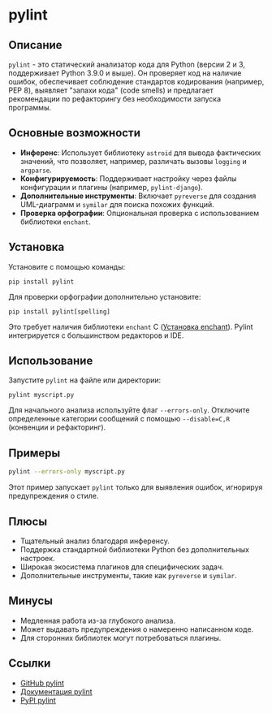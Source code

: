 # pylint

## Описание
`pylint` - это статический анализатор кода для Python (версии 2 и 3, поддерживает Python 3.9.0 и выше). Он проверяет код на наличие ошибок, обеспечивает соблюдение стандартов кодирования (например, PEP 8), выявляет "запахи кода" (code smells) и предлагает рекомендации по рефакторингу без необходимости запуска программы.

## Основные возможности
- **Инференс**: Использует библиотеку `astroid` для вывода фактических значений, что позволяет, например, различать вызовы `logging` и `argparse`.
- **Конфигурируемость**: Поддерживает настройку через файлы конфигурации и плагины (например, `pylint-django`).
- **Дополнительные инструменты**: Включает `pyreverse` для создания UML-диаграмм и `symilar` для поиска похожих функций.
- **Проверка орфографии**: Опциональная проверка с использованием библиотеки `enchant`.

## Установка
Установите с помощью команды:
```
pip install pylint
```
Для проверки орфографии дополнительно установите:
```
pip install pylint[spelling]
```
Это требует наличия библиотеки `enchant` C ([Установка enchant](https://pyenchant.github.io/pyenchant/install.html#installing-the-enchant-c-library)). Pylint интегрируется с большинством редакторов и IDE.

## Использование
Запустите `pylint` на файле или директории:
```
pylint myscript.py
```
Для начального анализа используйте флаг `--errors-only`. Отключите определенные категории сообщений с помощью `--disable=C,R` (конвенции и рефакторинг).

## Примеры
```bash
pylint --errors-only myscript.py
```
Этот пример запускает `pylint` только для выявления ошибок, игнорируя предупреждения о стиле.

## Плюсы
- Тщательный анализ благодаря инференсу.
- Поддержка стандартной библиотеки Python без дополнительных настроек.
- Широкая экосистема плагинов для специфических задач.
- Дополнительные инструменты, такие как `pyreverse` и `symilar`.

## Минусы
- Медленная работа из-за глубокого анализа.
- Может выдавать предупреждения о намеренно написанном коде.
- Для сторонних библиотек могут потребоваться плагины.

## Ссылки
- [GitHub pylint](https://github.com/pylint-dev/pylint)
- [Документация pylint](https://pylint.readthedocs.io/)
- [PyPI pylint](https://pypi.python.org/pypi/pylint)

